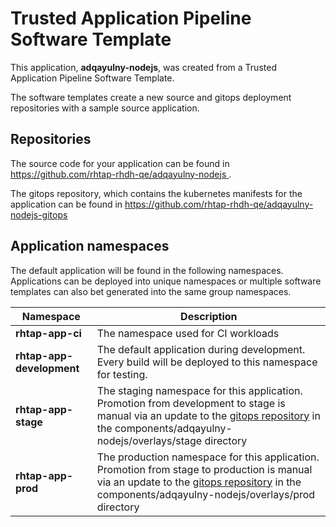 # Trusted Application Pipeline Software Template

This application, **adqayulny-nodejs**, was created from a Trusted Application Pipeline Software Template.

The software templates create a new source and gitops deployment repositories with a sample source application. 

## Repositories

The source code for your application can be found in [https://github.com/rhtap-rhdh-qe/adqayulny-nodejs ](https://github.com/rhtap-rhdh-qe/adqayulny-nodejs ).
 
The gitops repository, which contains the kubernetes manifests for the application can be found in 
[https://github.com/rhtap-rhdh-qe/adqayulny-nodejs-gitops ](https://github.com/rhtap-rhdh-qe/adqayulny-nodejs-gitops ) 

## Application namespaces 

The default application will be found in the following namespaces. Applications can be deployed into unique namespaces or multiple software templates can also bet generated into the same group namespaces.  

|  Namespace   |  Description   |  
| -------- | -------- |
| **rhtap-app-ci** | The namespace used for CI workloads |
| **rhtap-app-development** | The default application during development. Every build will be deployed to this namespace for testing. |
| **rhtap-app-stage** | The staging namespace for this application. Promotion from development to stage is manual via an update to the [gitops repository](https://github.com/rhtap-rhdh-qe/adqayulny-nodejs-gitops ) in the components/adqayulny-nodejs/overlays/stage directory |
| **rhtap-app-prod** | The production namespace for this application. Promotion from stage to production is manual via an update to the [gitops repository](https://github.com/rhtap-rhdh-qe/adqayulny-nodejs-gitops ) in the components/adqayulny-nodejs/overlays/prod directory |